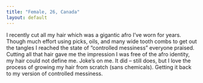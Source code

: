 ```yaml
---
title: "Female, 26, Canada"
layout: default
---
```

I recently cut all my hair which was a gigantic afro I’ve worn for years. Though much effort using picks, oils, and many wide tooth combs to get out the tangles I reached the state of “controlled messiness” everyone praised. Cutting all that hair gave me the impression I was free of the afro identity, my hair could not define me. Joke’s on me. It did – still does, but I love the process of growing my hair from scratch (sans chemicals). Getting it back to my version of controlled messiness.
